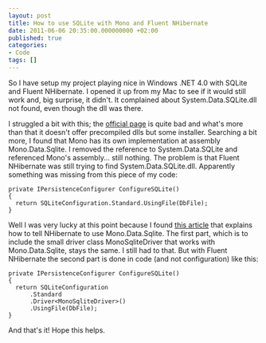 ```yaml
---
layout: post
title: How to use SQLite with Mono and Fluent NHibernate
date: 2011-06-06 20:35:00.000000000 +02:00
published: true
categories:
- Code
tags: []
---
```


So I have setup my project playing nice in Windows .NET 4.0 with SQLite and Fluent NHibernate. I opened it up from my Mac to see if it would still work and, big surprise, it didn't. It complained about System.Data.SQLite.dll not found, even though the dll was there.

I struggled a bit with this; the <a href="http://system.data.sqlite.org/" target="_blank">official page</a> is quite bad and what's more than that it doesn't offer precompiled dlls but some installer. Searching a bit more, I found that Mono has its own implementation at assembly Mono.Data.Sqlite. I removed the reference to System.Data.SQLite and referenced Mono's assembly... still nothing. The problem is that Fluent NHibernate was still trying to find System.Data.SQLite.dll. Apparently something was missing from this piece of my code:

```
private IPersistenceConfigurer ConfigureSQLite()
{
  return SQLiteConfiguration.Standard.UsingFile(DbFile);
}
```

Well I was very lucky at this point because I found <a href="http://intellect.dk/post/Why-I-love-frameworks-with-lots-of-extension-points.aspx" target="_blank">this article</a> that explains how to tell NHibernate to use Mono.Data.Sqlite. The first part, which is to include the small driver class MonoSqliteDriver that works with Mono.Data.Sqlite, stays the same. I still had to that. But with Fluent NHibernate the second part is done in code (and not configuration) like this:

```
private IPersistenceConfigurer ConfigureSQLite()
{
  return SQLiteConfiguration
      .Standard
      .Driver<MonoSqliteDriver>()
      .UsingFile(DbFile);
}
```

And that's it! Hope this helps.
